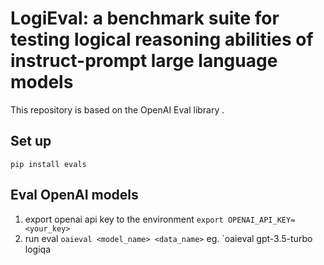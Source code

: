 # LogiEval: a benchmark suite for testing logical reasoning abilities of instruct-prompt large language models

This repository is based on the OpenAI Eval library [](https://github.com/openai/evals).

## Set up
`pip install evals`

## Eval OpenAI models
1. export openai api key to the environment
`export OPENAI_API_KEY=<your_key>`
2. run eval
`oaieval <model_name> <data_name>`
eg. `oaieval gpt-3.5-turbo logiqa

